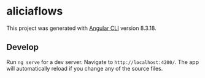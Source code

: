 # aliciaflows

This project was generated with [Angular CLI](https://github.com/angular/angular-cli) version 8.3.18.

## Develop

Run `ng serve` for a dev server. Navigate to `http://localhost:4200/`. The app will automatically reload if you change any of the source files.
